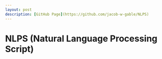 ```yaml
---
layout: post
description: [GitHub Page](https://github.com/jacob-w-gable/NLPS)
---
```


# NLPS (Natural Language Processing Script)

